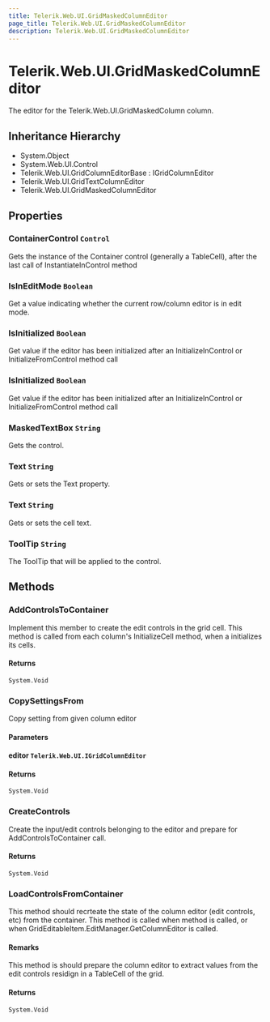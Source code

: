 ```yaml
---
title: Telerik.Web.UI.GridMaskedColumnEditor
page_title: Telerik.Web.UI.GridMaskedColumnEditor
description: Telerik.Web.UI.GridMaskedColumnEditor
---
```


# Telerik.Web.UI.GridMaskedColumnEditor

The editor for the Telerik.Web.UI.GridMaskedColumn column.

## Inheritance Hierarchy

* System.Object
* System.Web.UI.Control
* Telerik.Web.UI.GridColumnEditorBase : IGridColumnEditor
* Telerik.Web.UI.GridTextColumnEditor
* Telerik.Web.UI.GridMaskedColumnEditor

## Properties

###  ContainerControl `Control`

Gets the instance of the Container control (generally a TableCell), after the last call of InstantiateInControl method

###  IsInEditMode `Boolean`

Get a value indicating whether the current row/column editor is in edit mode.

###  IsInitialized `Boolean`

Get value if the editor has been initialized after an InitializeInControl or InitializeFromControl method call

###  IsInitialized `Boolean`

Get value if the editor has been initialized after an InitializeInControl or InitializeFromControl method call

###  MaskedTextBox `String`

Gets the  control.

###  Text `String`

Gets or sets the  Text property.

###  Text `String`

Gets or sets the cell text.

###  ToolTip `String`

The ToolTip that will be applied to the  control.

## Methods

###  AddControlsToContainer

Implement this member to create the edit controls in the grid cell.
            This method is called from each column's InitializeCell method, when a  initializes its cells.

#### Returns

`System.Void` 

###  CopySettingsFrom

Copy setting from given column editor

#### Parameters

#### editor `Telerik.Web.UI.IGridColumnEditor`

#### Returns

`System.Void` 

###  CreateControls

Create the input/edit controls belonging to the editor and prepare for AddControlsToContainer call.

#### Returns

`System.Void` 

###  LoadControlsFromContainer

This method should recrteate the state of the column editor (edit controls, etc) from the container.
            This method is called when  method is called, or when
            GridEditableItem.EditManager.GetColumnEditor is called.

#### Remarks
This method is should prepare the column editor to extract values from the edit controls residign in a TableCell of the grid.

#### Returns

`System.Void` 

